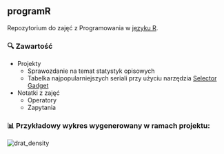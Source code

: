 ## programR
Repozytorium do zajęć z Programowania w [języku R](https://www.r-project.org/). 

### :mag: Zawartość
- Projekty
  - Sprawozdanie na temat statystyk opisowych
  - Tabelka najpopularniejszych seriali przy użyciu narzędzia [Selector Gadget](https://selectorgadget.com/)
- Notatki z zajęć
  - Operatory
  - Zapytania

### :bar_chart: Przykładowy wykres wygenerowany w ramach projektu: 
![drat_density](https://github.com/user-attachments/assets/81775c3f-71ab-4a49-b456-cc20c2630a55)
